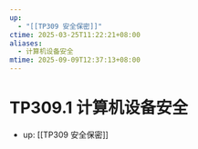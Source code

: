 ```yaml
---
up:
  - "[[TP309 安全保密]]"
ctime: 2025-03-25T11:22:21+08:00
aliases:
  - 计算机设备安全
mtime: 2025-09-09T12:37:13+08:00
---
```


# TP309.1 计算机设备安全

- up: [[TP309 安全保密]]
